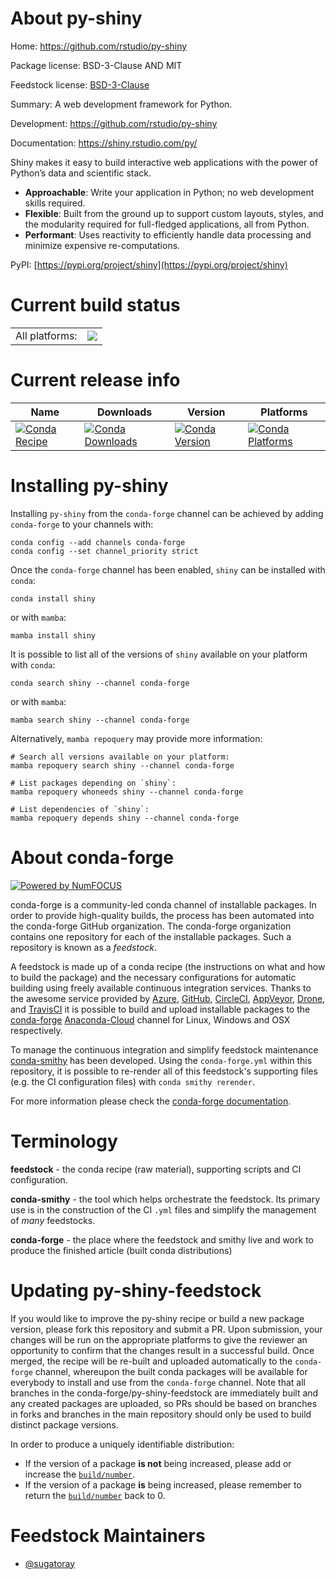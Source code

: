 About py-shiny
==============

Home: https://github.com/rstudio/py-shiny

Package license: BSD-3-Clause AND MIT

Feedstock license: [BSD-3-Clause](https://github.com/conda-forge/py-shiny-feedstock/blob/main/LICENSE.txt)

Summary: A web development framework for Python.

Development: https://github.com/rstudio/py-shiny

Documentation: https://shiny.rstudio.com/py/


Shiny makes it easy to build interactive web applications with the power
of Python’s data and scientific stack.

- **Approachable**: Write your application in Python; no web development skills required.
- **Flexible**: Built from the ground up to support custom layouts, styles, and the
  modularity required for full-fledged applications, all from Python.
- **Performant**: Uses reactivity to efficiently handle data processing and minimize
  expensive re-computations.

PyPI: [https://pypi.org/project/shiny](https://pypi.org/project/shiny)


Current build status
====================


<table><tr><td>All platforms:</td>
    <td>
      <a href="https://dev.azure.com/conda-forge/feedstock-builds/_build/latest?definitionId=16835&branchName=main">
        <img src="https://dev.azure.com/conda-forge/feedstock-builds/_apis/build/status/py-shiny-feedstock?branchName=main">
      </a>
    </td>
  </tr>
</table>

Current release info
====================

| Name | Downloads | Version | Platforms |
| --- | --- | --- | --- |
| [![Conda Recipe](https://img.shields.io/badge/recipe-shiny-green.svg)](https://anaconda.org/conda-forge/shiny) | [![Conda Downloads](https://img.shields.io/conda/dn/conda-forge/shiny.svg)](https://anaconda.org/conda-forge/shiny) | [![Conda Version](https://img.shields.io/conda/vn/conda-forge/shiny.svg)](https://anaconda.org/conda-forge/shiny) | [![Conda Platforms](https://img.shields.io/conda/pn/conda-forge/shiny.svg)](https://anaconda.org/conda-forge/shiny) |

Installing py-shiny
===================

Installing `py-shiny` from the `conda-forge` channel can be achieved by adding `conda-forge` to your channels with:

```
conda config --add channels conda-forge
conda config --set channel_priority strict
```

Once the `conda-forge` channel has been enabled, `shiny` can be installed with `conda`:

```
conda install shiny
```

or with `mamba`:

```
mamba install shiny
```

It is possible to list all of the versions of `shiny` available on your platform with `conda`:

```
conda search shiny --channel conda-forge
```

or with `mamba`:

```
mamba search shiny --channel conda-forge
```

Alternatively, `mamba repoquery` may provide more information:

```
# Search all versions available on your platform:
mamba repoquery search shiny --channel conda-forge

# List packages depending on `shiny`:
mamba repoquery whoneeds shiny --channel conda-forge

# List dependencies of `shiny`:
mamba repoquery depends shiny --channel conda-forge
```


About conda-forge
=================

[![Powered by
NumFOCUS](https://img.shields.io/badge/powered%20by-NumFOCUS-orange.svg?style=flat&colorA=E1523D&colorB=007D8A)](https://numfocus.org)

conda-forge is a community-led conda channel of installable packages.
In order to provide high-quality builds, the process has been automated into the
conda-forge GitHub organization. The conda-forge organization contains one repository
for each of the installable packages. Such a repository is known as a *feedstock*.

A feedstock is made up of a conda recipe (the instructions on what and how to build
the package) and the necessary configurations for automatic building using freely
available continuous integration services. Thanks to the awesome service provided by
[Azure](https://azure.microsoft.com/en-us/services/devops/), [GitHub](https://github.com/),
[CircleCI](https://circleci.com/), [AppVeyor](https://www.appveyor.com/),
[Drone](https://cloud.drone.io/welcome), and [TravisCI](https://travis-ci.com/)
it is possible to build and upload installable packages to the
[conda-forge](https://anaconda.org/conda-forge) [Anaconda-Cloud](https://anaconda.org/)
channel for Linux, Windows and OSX respectively.

To manage the continuous integration and simplify feedstock maintenance
[conda-smithy](https://github.com/conda-forge/conda-smithy) has been developed.
Using the ``conda-forge.yml`` within this repository, it is possible to re-render all of
this feedstock's supporting files (e.g. the CI configuration files) with ``conda smithy rerender``.

For more information please check the [conda-forge documentation](https://conda-forge.org/docs/).

Terminology
===========

**feedstock** - the conda recipe (raw material), supporting scripts and CI configuration.

**conda-smithy** - the tool which helps orchestrate the feedstock.
                   Its primary use is in the construction of the CI ``.yml`` files
                   and simplify the management of *many* feedstocks.

**conda-forge** - the place where the feedstock and smithy live and work to
                  produce the finished article (built conda distributions)


Updating py-shiny-feedstock
===========================

If you would like to improve the py-shiny recipe or build a new
package version, please fork this repository and submit a PR. Upon submission,
your changes will be run on the appropriate platforms to give the reviewer an
opportunity to confirm that the changes result in a successful build. Once
merged, the recipe will be re-built and uploaded automatically to the
`conda-forge` channel, whereupon the built conda packages will be available for
everybody to install and use from the `conda-forge` channel.
Note that all branches in the conda-forge/py-shiny-feedstock are
immediately built and any created packages are uploaded, so PRs should be based
on branches in forks and branches in the main repository should only be used to
build distinct package versions.

In order to produce a uniquely identifiable distribution:
 * If the version of a package **is not** being increased, please add or increase
   the [``build/number``](https://docs.conda.io/projects/conda-build/en/latest/resources/define-metadata.html#build-number-and-string).
 * If the version of a package **is** being increased, please remember to return
   the [``build/number``](https://docs.conda.io/projects/conda-build/en/latest/resources/define-metadata.html#build-number-and-string)
   back to 0.

Feedstock Maintainers
=====================

* [@sugatoray](https://github.com/sugatoray/)


<!-- dummy commit to enable rerendering -->

